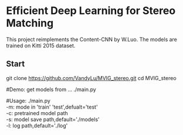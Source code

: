 Efficient Deep Learning for Stereo Matching
=========================
This project reimplements the Content-CNN by W.Luo. The models are trained on Kitti 2015 dataset.

Start
-------------------------
git clone https://github.com/VandyLu/MVIG_stereo.git
cd MVIG_stereo

#Demo:
get models from ...
./main.py 

#Usage:
./main.py<br>
-m: mode in 'train' 'test',defualt='test'<br>
-c: pretrained model path<br>
-s: model save path,default='./models'<br>
-l: log path,default='./log'<br>



